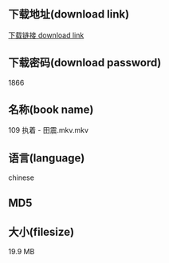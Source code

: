 ## 下载地址(download link)
[下载链接 download link](https://voluble-croquembouche-d321dc.netlify.app/?s=109+%E6%89%A7%E7%9D%80+-+%E7%94%B0%E9%9C%87.mkv)

## 下载密码(download password)
1866

## 名称(book name)
109 执着 - 田震.mkv.mkv

## 语言(language)
chinese

## MD5


## 大小(filesize)
19.9 MB
